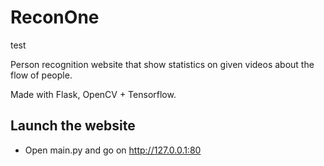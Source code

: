 # ReconOne
test

Person recognition website that show statistics on given videos about the flow of people.

Made with Flask, OpenCV + Tensorflow.

## Launch the website
- Open main.py and go on http://127.0.0.1:80
